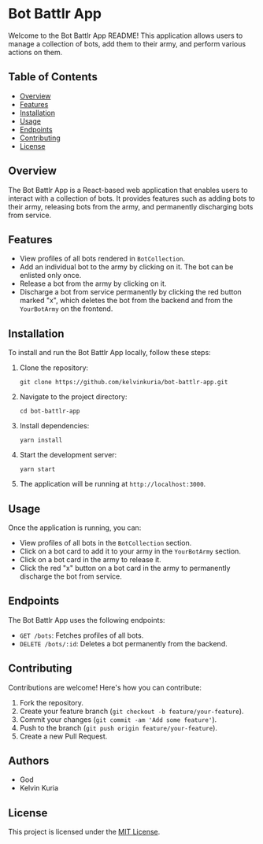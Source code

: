 # Bot Battlr App

Welcome to the Bot Battlr App README! This application allows users to manage a collection of bots, add them to their army, and perform various actions on them.

## Table of Contents
- [Overview](#overview)
- [Features](#features)
- [Installation](#installation)
- [Usage](#usage)
- [Endpoints](#endpoints)
- [Contributing](#contributing)
- [License](#license)

## Overview
The Bot Battlr App is a React-based web application that enables users to interact with a collection of bots. It provides features such as adding bots to their army, releasing bots from the army, and permanently discharging bots from service.

## Features
- View profiles of all bots rendered in `BotCollection`.
- Add an individual bot to the army by clicking on it. The bot can be enlisted only once.
- Release a bot from the army by clicking on it.
- Discharge a bot from service permanently by clicking the red button marked "x", which deletes the bot from the backend and from the `YourBotArmy` on the frontend.

## Installation
To install and run the Bot Battlr App locally, follow these steps:
1. Clone the repository:
   ```
   git clone https://github.com/kelvinkuria/bot-battlr-app.git
   ```
2. Navigate to the project directory:
   ```
   cd bot-battlr-app
   ```
3. Install dependencies:
   ```
   yarn install
   ```
4. Start the development server:
   ```
   yarn start
   ```
5. The application will be running at `http://localhost:3000`.

## Usage
Once the application is running, you can:
- View profiles of all bots in the `BotCollection` section.
- Click on a bot card to add it to your army in the `YourBotArmy` section.
- Click on a bot card in the army to release it.
- Click the red "x" button on a bot card in the army to permanently discharge the bot from service.

## Endpoints
The Bot Battlr App uses the following endpoints:
- `GET /bots`: Fetches profiles of all bots.
- `DELETE /bots/:id`: Deletes a bot permanently from the backend.

## Contributing
Contributions are welcome! Here's how you can contribute:
1. Fork the repository.
2. Create your feature branch (`git checkout -b feature/your-feature`).
3. Commit your changes (`git commit -am 'Add some feature'`).
4. Push to the branch (`git push origin feature/your-feature`).
5. Create a new Pull Request.

## Authors
- God
- Kelvin Kuria


## License
This project is licensed under the [MIT License](LICENSE).

